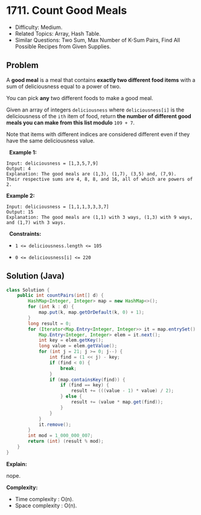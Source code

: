 # 1711. Count Good Meals

- Difficulty: Medium.
- Related Topics: Array, Hash Table.
- Similar Questions: Two Sum, Max Number of K-Sum Pairs, Find All Possible Recipes from Given Supplies.

## Problem

A **good meal** is a meal that contains **exactly two different food items** with a sum of deliciousness equal to a power of two.

You can pick **any** two different foods to make a good meal.

Given an array of integers ```deliciousness``` where ```deliciousness[i]``` is the deliciousness of the ```i​​​​​​th​​​​```​​​​ item of food, return **the number of different **good meals** you can make from this list modulo** ```109 + 7```.

Note that items with different indices are considered different even if they have the same deliciousness value.

 
**Example 1:**

```
Input: deliciousness = [1,3,5,7,9]
Output: 4
Explanation: The good meals are (1,3), (1,7), (3,5) and, (7,9).
Their respective sums are 4, 8, 8, and 16, all of which are powers of 2.
```

**Example 2:**

```
Input: deliciousness = [1,1,1,3,3,3,7]
Output: 15
Explanation: The good meals are (1,1) with 3 ways, (1,3) with 9 ways, and (1,7) with 3 ways.
```

 
**Constraints:**


	
- ```1 <= deliciousness.length <= 105```
	
- ```0 <= deliciousness[i] <= 220```



## Solution (Java)

```java
class Solution {
    public int countPairs(int[] d) {
        HashMap<Integer, Integer> map = new HashMap<>();
        for (int k : d) {
            map.put(k, map.getOrDefault(k, 0) + 1);
        }
        long result = 0;
        for (Iterator<Map.Entry<Integer, Integer>> it = map.entrySet().iterator(); it.hasNext(); ) {
            Map.Entry<Integer, Integer> elem = it.next();
            int key = elem.getKey();
            long value = elem.getValue();
            for (int j = 21; j >= 0; j--) {
                int find = (1 << j) - key;
                if (find < 0) {
                    break;
                }
                if (map.containsKey(find)) {
                    if (find == key) {
                        result += (((value - 1) * value) / 2);
                    } else {
                        result += (value * map.get(find));
                    }
                }
            }
            it.remove();
        }
        int mod = 1_000_000_007;
        return (int) (result % mod);
    }
}
```

**Explain:**

nope.

**Complexity:**

* Time complexity : O(n).
* Space complexity : O(n).
